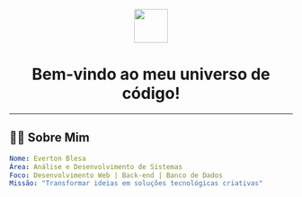 <!-- Banner Animado -->
<p align="center">
  <img src="https://media.giphy.com/media/hvRJCLFzcasrR4ia7z/giphy.gif" width="60"/>  
  <h1 align="center">Bem-vindo ao meu universo de código!</h1>
</p>

---

## 🧑‍💻 **Sobre Mim**
```yaml
Nome: Everton Blesa
Área: Análise e Desenvolvimento de Sistemas
Foco: Desenvolvimento Web | Back-end | Banco de Dados
Missão: "Transformar ideias em soluções tecnológicas criativas"
